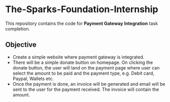 # The-Sparks-Foundation-Internship
This repository contains the code for **Payment Gateway
Integration** task completion. 
<br>
## Objective 
- Create a simple website where payment gateway is integrated.<br>
- There will be a simple donate button on homepage. On clicking
the donate button, the user will land on the payment page where
user can select the amount to be paid and the payment type, e.g.
Debit card, Paypal, Wallets etc. <br>
- Once the payment is done, an invoice will be generated and
email will be sent to the user for the payment received. The
invoice will contain the amount.
